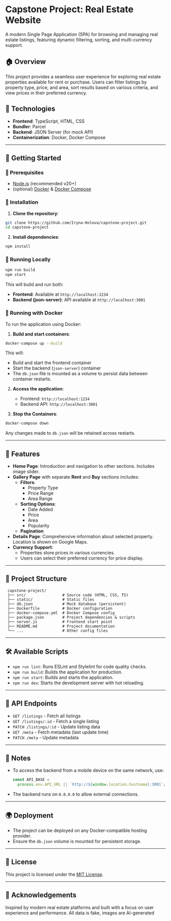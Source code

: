 # Capstone Project: Real Estate Website

A modern Single Page Application (SPA) for browsing and managing real estate listings, featuring dynamic filtering, sorting, and multi-currency support.

## 🏠 Overview

This project provides a seamless user experience for exploring real estate properties available for rent or purchase. Users can filter listings by property type, price, and area, sort results based on various criteria, and view prices in their preferred currency.

## 🔧 Technologies

- **Frontend**: TypeScript, HTML, CSS
- **Bundler**: Parcel
- **Backend**: JSON Server (for mock API)
- **Containerization**: Docker, Docker Compose

---

## 🚀 Getting Started

### 📌 Prerequisites

- [Node.js](https://nodejs.org/) (recommended v20+)
- (optional) [Docker](https://www.docker.com/) & [Docker Compose](https://docs.docker.com/compose/)

### 🔧 Installation

1. **Clone the repository**:

```sh
git clone https://github.com/Iryna-Holova/capstone-project.git
cd capstone-project
```

2. **Install dependencies**:

```sh
npm install
```

### 🏃 Running Locally

```sh
npm run build
npm start
```

This will build and run both:

- **Frontend**: Available at `http://localhost:1234`
- **Backend (json-server)**: API available at `http://localhost:3001`

### 🐳 Running with Docker

To run the application using Docker:

1. **Build and start containers**:

```sh
docker-compose up --build
```

This will:

- Build and start the frontend container
- Start the backend (`json-server`) container
- The `db.json` file is mounted as a volume to persist data between container restarts.

2. **Access the application**:

   - Frontend: `http://localhost:1234`
   - Backend API: `http://localhost:3001`

3. **Stop the Containers**:

```sh
docker-compose down
```

Any changes made to `db.json` will be retained across restarts.

---

## 🧰 Features

- **Home Page**: Introduction and navigation to other sections. Includes image slider.
- **Gallery Page** with separate **Rent** and **Buy** sections includes:
  - **Filters**:
    - Property Type
    - Price Range
    - Area Range
  - **Sorting Options**:
    - Date Added
    - Price
    - Area
    - Popularity
  - **Pagination**
- **Details Page**: Comprehensive information about selected property. Location is shown on Google Maps.
- **Currency Support**:
  - Properties store prices in various currencies.
  - Users can select their preferred currency for price display.

---

## 📂 Project Structure

```
 capstone-project/
 ├── src/                # Source code (HTML, CSS, TS)
 ├── static/             # Static files
 ├── db.json             # Mock database (persistent)
 ├── Dockerfile          # Docker configuration
 ├── docker-compose.yml  # Docker Compose config
 ├── package.json        # Project dependencies & scripts
 ├── server.js           # Frontend start point
 ├── README.md           # Project documentation
 └── ...                 # Other config files
```

---

## 🛠️ Available Scripts

- `npm run lint`: Runs ESLint and Stylelint for code quality checks.
- `npm run build`: Builds the application for production.
- `npm run start`: Builds and starts the application.
- `npm run dev`: Starts the development server with hot reloading.

---

## 📡 API Endpoints

- `GET /listings` - Fetch all listings
- `GET /listings/:id` - Fetch a single listing
- `PATCH /listings/:id` - Update listing data
- `GET /meta` - Fetch metadata (last update time)
- `PATCH /meta` - Update metadata

---

## 🎯 Notes

- To access the backend from a mobile device on the same network, use:
  ```js
  const API_BASE =
    process.env.API_URL || `http://${window.location.hostname}:3001`;
  ```
- The backend runs on `0.0.0.0` to allow external connections.

---

## 🌍 Deployment

- The project can be deployed on any Docker-compatible hosting provider.
- Ensure the `db.json` volume is mounted for persistent storage.

---

## 📜 License

This project is licensed under the [MIT License](LICENSE).

---

## 🙌 Acknowledgements

Inspired by modern real estate platforms and built with a focus on user experience and performance. All data is fake, images are AI-generated
